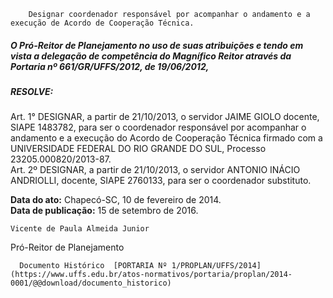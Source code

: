         Designar coordenador responsável por acompanhar o andamento e a execução de Acordo de Cooperação Técnica.  

##### O Pró-Reitor de Planejamento no uso de suas atribuições e tendo em vista a delegação de competência do Magnífico Reitor através da Portaria nº 661/GR/UFFS/2012, de 19/06/2012,

 ##### 

 ##### **RESOLVE:**

 #####   
Art. 1° DESIGNAR, a partir de 21/10/2013, o servidor JAIME GIOLO docente, SIAPE 1483782, para ser o coordenador responsável por acompanhar o andamento e a execução do Acordo de Cooperação Técnica firmado com a UNIVERSIDADE FEDERAL DO RIO GRANDE DO SUL, Processo 23205.000820/2013-87.   
Art. 2º DESIGNAR, a partir de 21/10/2013, o servidor ANTONIO INÁCIO ANDRIOLLI, docente, SIAPE 2760133, para ser o coordenador substituto.

   **Data do ato:** Chapecó-SC, 10 de fevereiro de 2014.   
 **Data de publicação:**  15 de setembro de 2016. 

    Vicente de Paula Almeida Junior   
 Pró-Reitor de Planejamento 

      Documento Histórico  [PORTARIA Nº 1/PROPLAN/UFFS/2014](https://www.uffs.edu.br/atos-normativos/portaria/proplan/2014-0001/@@download/documento_historico)     
      